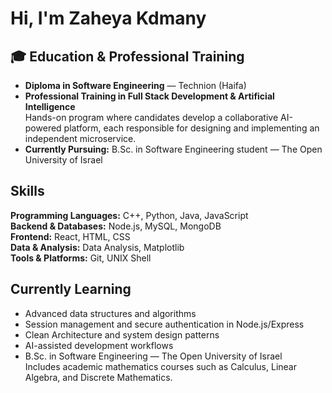 # Hi, I'm Zaheya Kdmany

## 🎓 Education & Professional Training

- **Diploma in Software Engineering** — Technion (Haifa)  
- **Professional Training in Full Stack Development & Artificial Intelligence**  
  Hands-on program where candidates develop a collaborative AI-powered platform, each responsible for designing and implementing an independent microservice.  
- **Currently Pursuing:** B.Sc. in Software Engineering student — The Open University of Israel



## Skills
**Programming Languages:** C++, Python, Java, JavaScript  
**Backend & Databases:** Node.js, MySQL, MongoDB  
**Frontend:** React, HTML, CSS  
**Data & Analysis:** Data Analysis, Matplotlib  
**Tools & Platforms:** Git, UNIX Shell



## Currently Learning

- Advanced data structures and algorithms  
- Session management and secure authentication in Node.js/Express  
- Clean Architecture and system design patterns  
- AI-assisted development workflows
- B.Sc. in Software Engineering — The Open University of Israel  
Includes academic mathematics courses such as Calculus, Linear Algebra, and Discrete Mathematics.


